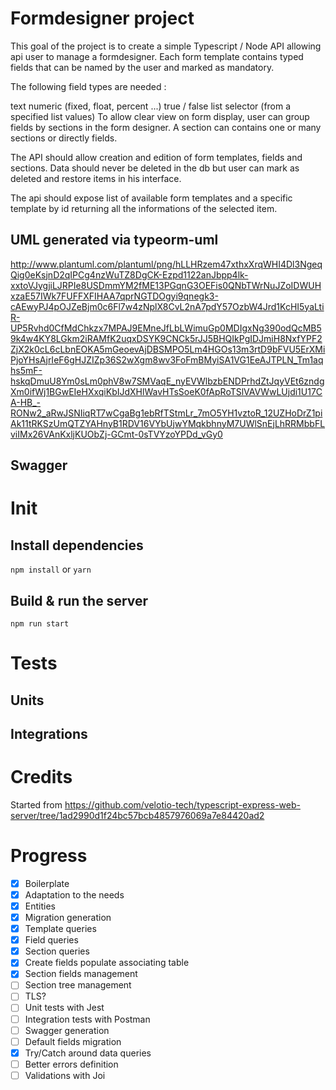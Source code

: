 # Formdesigner project

This goal of the project is to create a simple Typescript / Node API allowing api user to manage a formdesigner.
Each form template contains typed fields that can be named by the user and marked as mandatory.

The following field types are needed :

text
numeric (fixed, float, percent ...)
true / false
list selector (from a specified list values)
To allow clear view on form display, user can group fields by sections in the form designer. A section can contains one or many sections or directly fields.

The API should allow creation and edition of form templates, fields and sections. Data should never be deleted in the db but user can mark as deleted and restore items in his interface.

The api should expose list of available form templates and a specific template by id returning all the informations of the selected item.


## UML generated via typeorm-uml

http://www.plantuml.com/plantuml/png/hLLHRzem47xthxXrqWHI4Dl3NgeqQig0eKsjnD2qIPCg4nzWuTZ8DgCK-Ezpd1122anJbpp4lk-xxtoVJygjiLJRPIe8USDmmYM2fME13PGqnG3OEFis0QNbTWrNuJZoIDWUHxzaE57IWk7FUFFXFIHAA7qprNGTDOgyi9qnegk3-cAEwyPJ4pOJZeBjm0c6Fl7w4zNplX8CvL2nA7pdY57OzbW4Jrd1KcHI5yaLtiR-UP5Rvhd0CfMdChkzx7MPAJ9EMneJfLbLWimuGp0MDIgxNg390odQcMB59k4w4KY8LGkm2iRAMfK2uqxDSYK9CNCk5rJJ5BHQIkPgIDJmiH8NxfYPF2ZjX2k0cL6cLbnEOKA5mGeoevAjDBSMPO5Lm4HGOs13m3rtD9bFVU5ErXMiPjoYHsAjrIeF6gHJZIZp36S2wXgm8wv3FoFmBMyiSA1VG1EeAJTPLN_Tm1aqhs5mF-hskqDmuU8Ym0sLm0phV8w7SMVaqE_nyEVWlbzbENDPrhdZtJqyVEt6zndgXm0ifWj1BGwEIeHXxqiKbIJdXHlWavHTsSoeK0fApRoTSlVAVWwLUjdi1U17CA-HB_-RONw2_aRwJSNIiqRT7wCgaBg1ebRfTStmLr_7mO5YH1vztoR_12UZHoDrZ1piAk11tRKSzUmQTZYAHnyB1RDV16VYbUjwYMqkbhnyM7UWlSnEjLhRRMbbFLviIMx26VAnKxljKUObZj-GCmt-0sTVYzoYPDd_vGy0

## Swagger

# Init

## Install dependencies

```npm install``` or ```yarn```


## Build & run the server

```npm run start```


# Tests

## Units

## Integrations


# Credits

Started from https://github.com/velotio-tech/typescript-express-web-server/tree/1ad2990d1f24bc57bcb4857976069a7e84420ad2

# Progress

- [x] Boilerplate
- [x] Adaptation to the needs
- [x] Entities
- [x] Migration generation
- [x] Template queries
- [x] Field queries
- [x] Section queries
- [x] Create fields populate associating table
- [x] Section fields management
- [ ] Section tree management
- [ ] TLS?
- [ ] Unit tests with Jest
- [ ] Integration tests with Postman
- [ ] Swagger generation
- [ ] Default fields migration
- [x] Try/Catch around data queries
- [ ] Better errors definition
- [ ] Validations with Joi